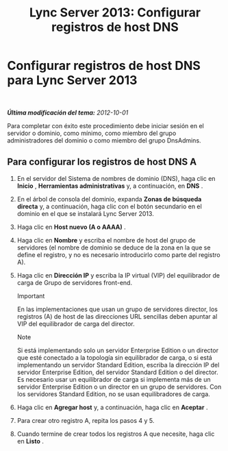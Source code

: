 ﻿---
title: 'Lync Server 2013: Configurar registros de host DNS'
TOCTitle: Configurar registros de host DNS
ms:assetid: 78a1afcf-41c8-4da5-8740-c6570c19078c
ms:mtpsurl: https://technet.microsoft.com/es-es/library/Gg398593(v=OCS.15)
ms:contentKeyID: 48275746
ms.date: 01/07/2017
mtps_version: v=OCS.15
ms.translationtype: HT
---

# Configurar registros de host DNS para Lync Server 2013

 

_**Última modificación del tema:** 2012-10-01_

Para completar con éxito este procedimiento debe iniciar sesión en el servidor o dominio, como mínimo, como miembro del grupo administradores del dominio o como miembro del grupo DnsAdmins.

## Para configurar los registros de host DNS A

1.  En el servidor del Sistema de nombres de dominio (DNS), haga clic en **Inicio** , **Herramientas administrativas** y, a continuación, en **DNS** .

2.  En el árbol de consola del dominio, expanda **Zonas de búsqueda directa** y, a continuación, haga clic con el botón secundario en el dominio en el que se instalará Lync Server 2013.

3.  Haga clic en **Host nuevo (A o AAAA)** .

4.  Haga clic en **Nombre** y escriba el nombre de host del grupo de servidores (el nombre de dominio se deduce de la zona en la que se define el registro, y no es necesario introducirlo como parte del registro A).

5.  Haga clic en **Dirección IP** y escriba la IP virtual (VIP) del equilibrador de carga de Grupo de servidores front-end.
    
    > [!IMPORTANT]  
    > En las implementaciones que usan un grupo de servidores director, los registros (A) de host de las direcciones URL sencillas deben apuntar al VIP del equilibrador de carga del director.
    
    

    > [!NOTE]
    > Si está implementando solo un servidor Enterprise Edition o un director que esté conectado a la topología sin equilibrador de carga, o si está implementando un servidor Standard Edition, escriba la dirección IP del servidor Enterprise Edition, del servidor Standard Edition o del director. Es necesario usar un equilibrador de carga si implementa más de un servidor Enterprise Edition o un director en un grupo de servidores. Con los servidores Standard Edition, no se usan equilibradores de carga.



6.  Haga clic en **Agregar host** y, a continuación, haga clic en **Aceptar** .

7.  Para crear otro registro A, repita los pasos 4 y 5.

8.  Cuando termine de crear todos los registros A que necesite, haga clic en **Listo** .

